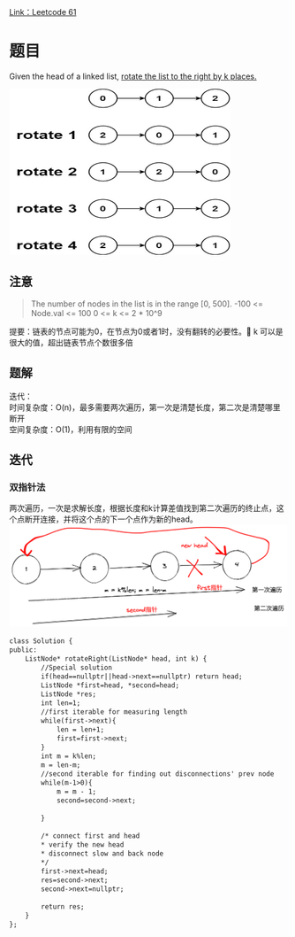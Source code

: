[Link：Leetcode 61](https://leetcode.cn/problems/rotate-list/)

# 题目
Given the head of a linked list, <u>rotate the list to the right by k places.</u>

<img src="../Img/61. Roate2.jpg" height="300px" width="400px">

## 注意
>The number of nodes in the list is in the range [0, 500].
-100 <= Node.val <= 100
0 <= k <= 2 * 10^9

提要：链表的节点可能为0，在节点为0或者1时，没有翻转的必要性。🤔
k 可以是很大的值，超出链表节点个数很多倍

## 题解

迭代：\
时间复杂度：O(n)，最多需要两次遍历，第一次是清楚长度，第二次是清楚哪里断开 \
空间复杂度：O(1)，利用有限的空间

## 迭代

### 双指针法
两次遍历，一次是求解长度，根据长度和k计算差值找到第二次遍历的终止点，这个点断开连接，并将这个点的下一个点作为新的head。
![](../Img/61%20two%20pointer%20solve.png)

```
class Solution {
public:
    ListNode* rotateRight(ListNode* head, int k) {
        //Special solution
        if(head==nullptr||head->next==nullptr) return head;
        ListNode *first=head, *second=head;
        ListNode *res;
        int len=1;
        //first iterable for measuring length
        while(first->next){
            len = len+1;
            first=first->next;
        }
        int m = k%len;
        m = len-m;
        //second iterable for finding out disconnections' prev node 
        while(m-1>0){
            m = m - 1;
            second=second->next;
            
        }

        /* connect first and head
        * verify the new head
        * disconnect slow and back node 
        */
        first->next=head;
        res=second->next;
        second->next=nullptr;

        return res;
    }
};
```